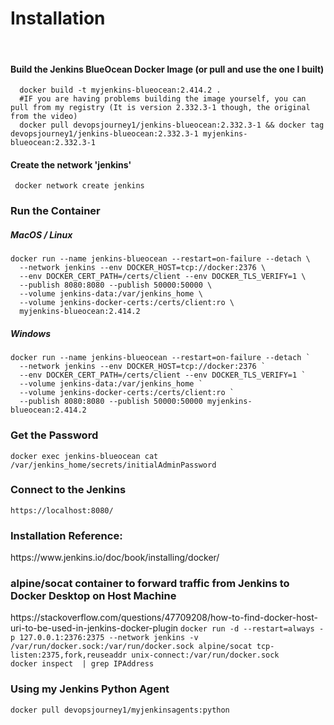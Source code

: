 <h1>Installation</h1>
<br>
<h4>Build the Jenkins BlueOcean Docker Image (or pull and use the one I built)</h4>
<code>  docker build -t myjenkins-blueocean:2.414.2 .
  #IF you are having problems building the image yourself, you can pull from my registry (It is version 2.332.3-1 though, the original from the video)
  docker pull devopsjourney1/jenkins-blueocean:2.332.3-1 && docker tag devopsjourney1/jenkins-blueocean:2.332.3-1 myjenkins-blueocean:2.332.3-1
</code>
<h4>
  Create the network 'jenkins'
</h4>
<code> docker network create jenkins </code>
<h3>Run the Container</h3>
<h5>MacOS / Linux</h5>
<code>docker run --name jenkins-blueocean --restart=on-failure --detach \
  --network jenkins --env DOCKER_HOST=tcp://docker:2376 \
  --env DOCKER_CERT_PATH=/certs/client --env DOCKER_TLS_VERIFY=1 \
  --publish 8080:8080 --publish 50000:50000 \
  --volume jenkins-data:/var/jenkins_home \
  --volume jenkins-docker-certs:/certs/client:ro \
  myjenkins-blueocean:2.414.2</code>

  <h5>Windows</h5>
  <code>docker run --name jenkins-blueocean --restart=on-failure --detach `
  --network jenkins --env DOCKER_HOST=tcp://docker:2376 `
  --env DOCKER_CERT_PATH=/certs/client --env DOCKER_TLS_VERIFY=1 `
  --volume jenkins-data:/var/jenkins_home `
  --volume jenkins-docker-certs:/certs/client:ro `
  --publish 8080:8080 --publish 50000:50000 myjenkins-blueocean:2.414.2</code>

  <h3>Get the Password</h3>
  <code>docker exec jenkins-blueocean cat /var/jenkins_home/secrets/initialAdminPassword</code>

  <h3>Connect to the Jenkins</h3>
  <code>https://localhost:8080/</code>


  <h3>Installation Reference:</h3>
  https://www.jenkins.io/doc/book/installing/docker/

  <h3>alpine/socat container to forward traffic from Jenkins to Docker Desktop on Host Machine</h3>
  https://stackoverflow.com/questions/47709208/how-to-find-docker-host-uri-to-be-used-in-jenkins-docker-plugin
  <code>docker run -d --restart=always -p 127.0.0.1:2376:2375 --network jenkins -v /var/run/docker.sock:/var/run/docker.sock alpine/socat tcp-listen:2375,fork,reuseaddr unix-connect:/var/run/docker.sock
docker inspect <container_id> | grep IPAddress</code>

<h3>Using my Jenkins Python Agent</h3>
<code>docker pull devopsjourney1/myjenkinsagents:python</code>
